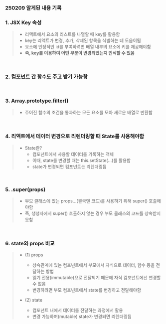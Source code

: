 ### 250209 알게된 내용 기록

### 1. JSX Key 속성 
> - 리액트에서 요소의 리스트를 나열할 때 key를 활용함
> - key는 리액트가 변경, 추가, 삭제된 항목을 식별하는 데 도움이됨
> - 요소에 안정적인 id를 부여하려면 배열 내부의 요소에 키를 제공해야함
> - <strong>즉, key를 이용하여 어떤 부분이 변경되었는지 인식할 수 있음 </strong>

<br>

### 2. 컴포넌트 간 함수도 주고 받기 가능함


<br>

### 3. Array.prototype.filter() 
> - 주어진 함수의 조건을 통과하는 모든 요소를 모아 새로운 배열로 반환함

<br>

### 4. 리액트에서 데이터 변경으로 리렌더링할 때 State를 사용해야함
> - State란?
>   - 컴포넌트에서 사용할 데이터를 기록하는 객체
>   - 이때, state를 변경할 때는 this.setState(...)를 활용함
>   - state가 변경되면 컴포넌트는 리렌더링됨

<br>

### 5. .super(props)
> - 부모 클래스에 있는 props...(결국엔 코드)를 사용하기 위해 super() 호출해야함
> - 즉, 생성자에서 super() 호출하지 않는 경우 부모 클래스의 코드를 상속받지 못함

<br>

### 6. state와 props 비교
> - (1) props
>   - 상속관계에 있는 컴포넌트에서 부모에서 자식으로 데이터, 함수 등을 전달하는 방법
>   - 읽기 전용(immutable)으로 전달되기 때문에 자식 컴포넌트에선 변경할 수 없음
>   - 변경하려면 부모 컴포넌트에서 state를 변경하고 전달해야함
> 
> - (2) state
>   - 컴포넌트 내에서 데이터를 전달하는 과정에서 활용
>   - 변경 가능하며(mutable) state가 변경되면 리렌더링됨 

